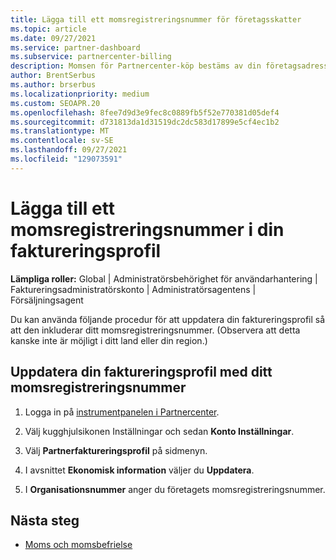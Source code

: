 ```yaml
---
title: Lägga till ett momsregistreringsnummer för företagsskatter
ms.topic: article
ms.date: 09/27/2021
ms.service: partner-dashboard
ms.subservice: partnercenter-billing
description: Momsen för Partnercenter-köp bestäms av din företagsadress. Företag i vissa länder kan ange sitt momsnummer eller lokal motsvarighet.
author: BrentSerbus
ms.author: brserbus
ms.localizationpriority: medium
ms.custom: SEOAPR.20
ms.openlocfilehash: 8fee7d9d3e9fec8c0889fb5f52e770381d05def4
ms.sourcegitcommit: d731813da1d31519dc2dc583d17899e5cf4ec1b2
ms.translationtype: MT
ms.contentlocale: sv-SE
ms.lasthandoff: 09/27/2021
ms.locfileid: "129073591"
---
```

# <a name="add-a-vat-id-to-your-billing-profile"></a>Lägga till ett momsregistreringsnummer i din faktureringsprofil

**Lämpliga roller:** Global | Administratörsbehörighet för användarhantering | Faktureringsadministratörskonto | Administratörsagentens | Försäljningsagent

Du kan använda följande procedur för att uppdatera din faktureringsprofil så att den inkluderar ditt momsregistreringsnummer. (Observera att detta kanske inte är möjligt i ditt land eller din region.)

## <a name="update-your-billing-profile-with-your-vat-id"></a>Uppdatera din faktureringsprofil med ditt momsregistreringsnummer

1. Logga in på [instrumentpanelen i Partnercenter](https://partner.microsoft.com/dashboard/).

2. Välj kugghjulsikonen Inställningar och sedan **Konto Inställningar**.

3. Välj **Partnerfaktureringsprofil** på sidmenyn.

4. I avsnittet **Ekonomisk information** väljer du **Uppdatera**.

5. I **Organisationsnummer** anger du företagets momsregistreringsnummer.

## <a name="next-steps"></a>Nästa steg

- [Moms och momsbefrielse](tax-and-tax-exemptions.md)
